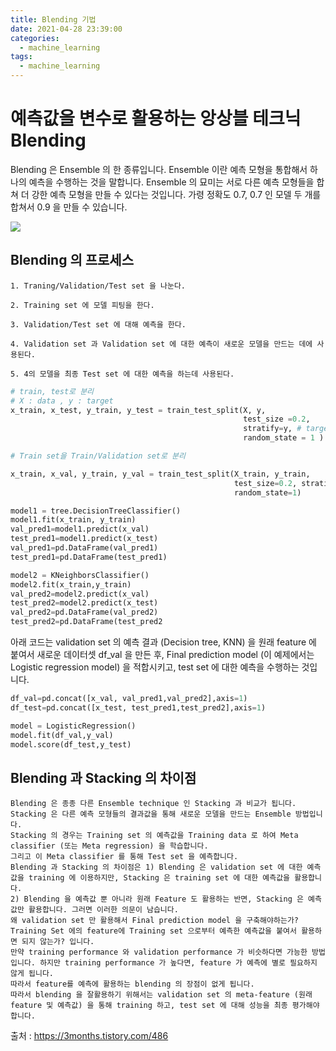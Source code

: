 ```yaml
---
title: Blending 기법
date: 2021-04-28 23:39:00
categories:
  - machine_learning
tags:
  - machine_learning
---
```




# 예측값을 변수로 활용하는 앙상블 테크닉 Blending

Blending 은 Ensemble 의 한 종류입니다. Ensemble 이란 예측 모형을 통합해서 하나의 예측을 수행하는 것을 말합니다.
Ensemble 의 묘미는 서로 다른 예측 모형들을 합쳐 더 강한 예측 모형을 만들 수 있다는 것입니다. 가령 정확도 0.7, 0.7 인 모델 두 개를 합쳐서 0.9 을 만들 수 있습니다.

![](/image/blending.PNG)

## Blending 의 프로세스

    1. Traning/Validation/Test set 을 나눈다. 
    
    2. Training set 에 모델 피팅을 한다. 
    
    3. Validation/Test set 에 대해 예측을 한다. 
    
    4. Validation set 과 Validation set 에 대한 예측이 새로운 모델을 만드는 데에 사용된다.
    
    5. 4의 모델을 최종 Test set 에 대한 예측을 하는데 사용된다. 


```python
# train, test로 분리
# X : data , y : target
x_train, x_test, y_train, y_test = train_test_split(X, y,
                                                    test_size =0.2,
                                                    stratify=y, # target의 class 비율에 맞춰서 분리
                                                    random_state = 1 )

# Train set을 Train/Validation set로 분리

x_train, x_val, y_train, y_val = train_test_split(X_train, y_train,
                                                  test_size=0.2, stratify=y_train,
                                                  random_state=1)
```

```python
model1 = tree.DecisionTreeClassifier()
model1.fit(x_train, y_train)
val_pred1=model1.predict(x_val)
test_pred1=model1.predict(x_test)
val_pred1=pd.DataFrame(val_pred1)
test_pred1=pd.DataFrame(test_pred1)

model2 = KNeighborsClassifier()
model2.fit(x_train,y_train)
val_pred2=model2.predict(x_val)
test_pred2=model2.predict(x_test)
val_pred2=pd.DataFrame(val_pred2)
test_pred2=pd.DataFrame(test_pred2

```
아래 코드는 validation set 의 예측 결과 (Decision tree, KNN) 을 원래 feature 에 붙여서 새로운 데이터셋 df_val 을 만든 후, Final prediction model (이 예제에서는 Logistic regression model) 을 적합시키고, test set 에 대한 예측을 수행하는 것입니다. 

```python
df_val=pd.concat([x_val, val_pred1,val_pred2],axis=1)
df_test=pd.concat([x_test, test_pred1,test_pred2],axis=1)

model = LogisticRegression()
model.fit(df_val,y_val)
model.score(df_test,y_test)

```

## Blending 과 Stacking 의 차이점



    Blending 은 종종 다른 Ensemble technique 인 Stacking 과 비교가 됩니다.
    Stacking 은 다른 예측 모형들의 결과값을 통해 새로운 모델을 만드는 Ensemble 방법입니다.
    Stacking 의 경우는 Training set 의 예측값을 Training data 로 하여 Meta classifier (또는 Meta regression) 을 학습합니다.
    그리고 이 Meta classifier 를 통해 Test set 을 예측합니다.
    Blending 과 Stacking 의 차이점은 1) Blending 은 validation set 에 대한 예측값을 training 에 이용하지만, Stacking 은 training set 에 대한 예측값을 활용합니다.
    2) Blending 을 예측값 뿐 아니라 원래 Feature 도 활용하는 반면, Stacking 은 예측값만 활용합니다. 그러면 이러한 의문이 남습니다. 
    왜 validation set 만 활용해서 Final prediction model 을 구축해야하는가?
    Training Set 에의 feature에 Training set 으로부터 예측한 예측값을 붙여서 활용하면 되지 않는가? 입니다.
    만약 training performance 와 validation performance 가 비슷하다면 가능한 방법입니다. 하지만 training performance 가 높다면, feature 가 예측에 별로 필요하지 않게 됩니다.
    따라서 feature를 예측에 활용하는 blending 의 장점이 없게 됩니다.
    따라서 blending 을 잘활용하기 위해서는 validation set 의 meta-feature (원래 feature 및 예측값) 을 통해 training 하고, test set 에 대해 성능을 최종 평가해야합니다. 
    
    
출처 : https://3months.tistory.com/486
